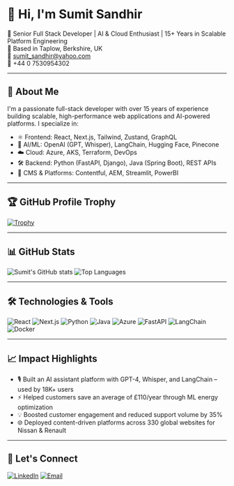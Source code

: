 # 👋 Hi, I'm Sumit Sandhir

🚀 Senior Full Stack Developer | AI & Cloud Enthusiast | 15+ Years in Scalable Platform Engineering  
📍 Based in Taplow, Berkshire, UK  
📧 [sumit_sandhir@yahoo.com](mailto:sumit_sandhir@yahoo.com)  
📱 +44 0 7530954302  

---

## 🧠 About Me

I'm a passionate full-stack developer with over 15 years of experience building scalable, high-performance web applications and AI-powered platforms. I specialize in:

- ⚛️ Frontend: React, Next.js, Tailwind, Zustand, GraphQL
- 🧠 AI/ML: OpenAI (GPT, Whisper), LangChain, Hugging Face, Pinecone
- ☁️ Cloud: Azure, AKS, Terraform, DevOps
- 🛠 Backend: Python (FastAPI, Django), Java (Spring Boot), REST APIs
- 🧩 CMS & Platforms: Contentful, AEM, Streamlit, PowerBI

---

## 🏆 GitHub Profile Trophy

[![Trophy](https://github-profile-trophy.vercel.app/?username=sumitsandhir&theme=gruvbox&no-frame=true&title=Commit,Stars,Followers,Repositories)](https://github.com/ryo-ma/github-profile-trophy)

---

## 📊 GitHub Stats

![Sumit's GitHub stats](https://github-readme-stats.vercel.app/api?username=sumitsandhir&show_icons=true&theme=monokai&hide_title=true)
![Top Languages](https://github-readme-stats.vercel.app/api/top-langs/?username=sumitsandhir&layout=compact&theme=monokai)

---

## 🛠️ Technologies & Tools

![React](https://img.shields.io/badge/-React-61DAFB?logo=react&logoColor=white&style=flat-square)
![Next.js](https://img.shields.io/badge/-Next.js-000?logo=nextdotjs&logoColor=white&style=flat-square)
![Python](https://img.shields.io/badge/-Python-3776AB?logo=python&logoColor=white&style=flat-square)
![Java](https://img.shields.io/badge/-Java-007396?logo=java&logoColor=white&style=flat-square)
![Azure](https://img.shields.io/badge/-Azure-0089D6?logo=microsoftazure&logoColor=white&style=flat-square)
![FastAPI](https://img.shields.io/badge/-FastAPI-009688?logo=fastapi&logoColor=white&style=flat-square)
![LangChain](https://img.shields.io/badge/-LangChain-blueviolet?style=flat-square)
![Docker](https://img.shields.io/badge/-Docker-2496ED?logo=docker&logoColor=white&style=flat-square)

---

## 📈 Impact Highlights

- 🎙 Built an AI assistant platform with GPT-4, Whisper, and LangChain – used by 18K+ users
- ⚡ Helped customers save an average of £110/year through ML energy optimization
- 💡 Boosted customer engagement and reduced support volume by 35%
- 🌐 Deployed content-driven platforms across 330 global websites for Nissan & Renault

---

## 💬 Let's Connect

[![LinkedIn](https://img.shields.io/badge/-LinkedIn-0A66C2?logo=linkedin&logoColor=white&style=flat-square)](https://www.linkedin.com/in/sumitsandhir/)
[![Email](https://img.shields.io/badge/-Email-D14836?logo=gmail&logoColor=white&style=flat-square)](mailto:sumit_sandhir@yahoo.com)

